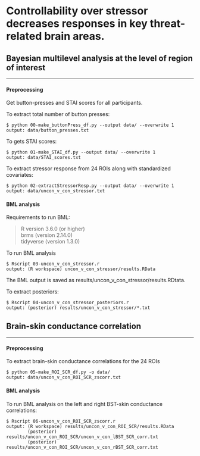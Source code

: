 # Controllability over stressor decreases responses in key threat-related brain areas.

## Bayesian multilevel analysis at the level of region of interest
---

#### __Preprocessing__  
Get button-presses and STAI scores for all participants.

To extract total number of button presses:
```
$ python 00-make_buttonPress_df.py --output data/ --overwrite 1  
output: data/button_presses.txt
```

To gets STAI scores:
```
$ python 01-make_STAI_df.py --output data/ --overwrite 1
output: data/STAI_scores.txt
```

To extract stressor response from 24 ROIs along with standardized
covariates:
```
$ python 02-extractStressorResp.py --output data/ --overwrite 1
output: data/uncon_v_con_stressor.txt
```

#### __BML analysis__  
Requirements to run BML: 
> R version 3.6.0 (or higher)  
> brms (version 2.14.0)  
> tidyverse (version 1.3.0)  

To run BML analysis
```
$ Rscript 03-uncon_v_con_stressor.r
output: (R workspace) uncon_v_con_stressor/results.RData
```
The BML output is saved as results/uncon_v_con_stressor/results.RDtata.

To extract posteriors:
```
$ Rscript 04-uncon_v_con_stressor_posteriors.r
output: (posterior) results/uncon_v_con_stressor/*.txt
```

## Brain-skin conductance correlation
---
#### __Preprocessing__  
To extract brain-skin conductance correlations for the 24 ROIs 
```
$ python 05-make_ROI_SCR_df.py -o data/ 
output: data/uncon_v_con_ROI_SCR_zscorr.txt
```

#### __BML analysis__
To run BML analysis on the left and right BST-skin conductance correlations:
```
$ Rscript 06-uncon_v_con_ROI_SCR_zscorr.r
output: (R workspace) results/uncon_v_con_ROI_SCR/results.RData  
        (posterior) results/uncon_v_con_ROI_SCR/uncon_v_con_lBST_SCR_corr.txt  
        (posterior) results/uncon_v_con_ROI_SCR/uncon_v_con_rBST_SCR_corr.txt  
```
